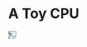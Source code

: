 # A Toy CPU

<img src="[RISCV-CPU/version1.jpg at master · Zhou-bl/RISCV-CPU (github.com)](https://github.com/Zhou-bl/RISCV-CPU/blob/master/doc/img/version1.jpg)" style="transform:rotate(90deg);">